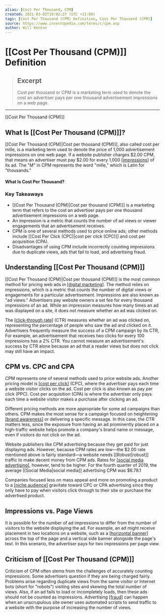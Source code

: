 ```yaml
---
alias: [Cost Per Thousand, CPM]
created: 2021-03-02T19:02:27 (UTC +11:00)
tags: [Cost Per Thousand (CPM) Definition, Cost Per Thousand (CPM)]
source: https://www.investopedia.com/terms/c/cpm.asp
author: Will Kenton
---
```


# [[Cost Per Thousand (CPM)]] Definition

> ## Excerpt
> Cost per thousand or CPM is a marketing term used to denote the cost an advertiser pays per one thousand advertisement impressions on a web page.

---

[[Cost Per Thousand (CPM)]]
## What Is [[Cost Per Thousand (CPM)]]?

[[Cost Per Thousand (CPM)|Cost per thousand (CPM)]], also called cost per mille, is a marketing term used to denote the price of 1,000 advertisement impressions on one web page. If a website publisher charges $2.00 CPM, that means an advertiser must pay $2.00 for every 1,000 [[impressions]](https://www.investopedia.com/terms/i/impression.asp) of its ad. The "M" in CPM represents the word "mille," which is Latin for "thousands."

#### What Is Cost Per Thousand?

### Key Takeaways

-   [[Cost Per Thousand (CPM)|Cost per thousand (CPM)]] is a marketing term that refers to the cost an advertiser pays per one thousand advertisement impressions on a web page. 
-   An impression is a metric that counts the number of ad views or viewer engagements that an advertisement receives.
-   CPM is one of several methods used to price online ads; other methods include [[Cost Per Click (CPC)|cost per click (CPC)]] and cost per acquisition (CPA).
-   Disadvantages of using CPM include incorrectly counting impressions due to duplicate views, ads that fail to load, and advertising fraud.

## Understanding [[Cost Per Thousand (CPM)]]

[[Cost Per Thousand (CPM)|Cost per thousand (CPM)]] is the most common method for pricing web ads in [[digital marketing]](https://www.investopedia.com/terms/d/digital-marketing.asp). The method relies on impressions, which is a metric that counts the number of digital views or engagements for a particular advertisement. Impressions are also known as "ad views." Advertisers pay website owners a set fee for every thousand impressions of an ad. While an impression measures how many times an ad was displayed on a site, it does not measure whether an ad was clicked on.

The [[click-through rate]](https://www.investopedia.com/terms/c/clickthroughrates.asp) (CTR) measures whether an ad was clicked on, representing the percentage of people who saw the ad and clicked on it. Advertisers frequently measure the success of a CPM campaign by its CTR, For example, an advertisement that receives two clicks for every 100 impressions has a 2% CTR. You cannot measure an advertisement's success by CTR alone because an ad that a reader views but does not click may still have an impact.

## CPM vs. CPC and CPA

CPM represents one of several methods used to price website ads. Another pricing model is [[cost per click]](https://www.investopedia.com/terms/c/cpc.asp) (CPC), where the advertiser pays each time a website visitor clicks on the ad. Cost per click is also known as pay per click (PPC). Cost per acquisition (CPA) is where the advertiser only pays each time a website visitor makes a purchase after clicking an ad.

Different pricing methods are more appropriate for some ad campaigns than others. CPM makes the most sense for a campaign focused on heightening [[brand awareness]](https://www.investopedia.com/terms/b/brandawareness.asp) or delivering a specific message. In this case, the CTR matters less, since the exposure from having an ad prominently placed on a high-traffic website helps promote a company's brand name or message, even if visitors do not click on the ad.

Website publishers like CPM advertising because they get paid for just displaying ads. However, because CPM rates are low—the $2.00 rate mentioned above is fairly standard—a website needs [[Robust|robust]] traffic to make decent money from CPM ads. Rates for [[social media advertising]](https://www.investopedia.com/[[Stock|stock]]-analysis/032114/how-facebook-twitter-social-media-make-money-you-twtr-lnkd-fb-goog.aspx), however, tend to be higher. For the fourth quarter of 2019, the average [[Social Media|social media]] advertising CPM was $6.78.1

Companies focused less on mass appeal and more on promoting a product to a [[niche audience]](https://www.investopedia.com/terms/m/micromarketing.asp) gravitate toward CPC or CPA advertising since they only have to pay when visitors click through to their site or purchase the advertised product.

## Impressions vs. Page Views

It is possible for the number of ad impressions to differ from the number of visitors to the website displaying the ad. For example, an ad might receive placement in two locations on a website, such as a [[horizontal banner]](https://www.investopedia.com/terms/b/banneradvertising.asp) across the top of the page and a vertical side banner alongside the page's text. In this scenario, the advertiser pays for two impressions per page view.

## Criticism of [[Cost Per Thousand (CPM)]]

Criticism of CPM often stems from the challenges of accurately counting impressions. Some advertisers question if they are being charged fairly. Problems arise regarding duplicate views from the same visitor or Internet bots (short for "robots") visiting sites and skewing the total number of views. Also, if an ad fails to load or incompletely loads, then these ads should not be counted as impressions. Advertising [[fraud]](https://www.investopedia.com/terms/f/fraud.asp) can happen when an unscrupulous site owner uses automated scripts to send traffic to a website with the purpose of increasing the number of views.
